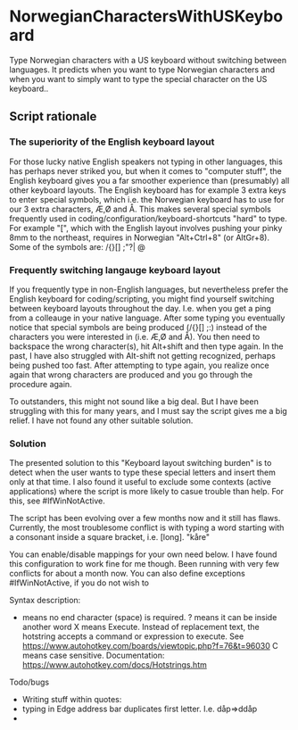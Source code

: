 # NorwegianCharactersWithUSKeyboard
Type Norwegian characters with a US keyboard without switching between languages. It predicts when you want to type Norwegian characters and when you want to simply want to type the special character on the US keyboard..

## Script rationale

### The superiority of the English keyboard layout
For those lucky native English speakers not typing in other languages, this has perhaps never striked you, but when it comes to "computer stuff", the English keyboard gives you a far smoother experience than (presumably) all other keyboard layouts. The English keyboard has for example 3 extra keys to enter special symbols, which i.e. the Norwegian keyboard has to use for our 3 extra characters, Æ,Ø and Å. This makes several special symbols frequently used in coding/configuration/keyboard-shortcuts "hard" to type. For example "[", which with the English layout involves pushing your pinky 8mm to the northeast, requires in Norwegian "Alt+Ctrl+8" (or AltGr+8). Some of the symbols are:
	/\{}[] ;"?| @

### Frequently switching langauge keyboard layout
If you frequently type in non-English languages, but nevertheless prefer the English keyboard for coding/scripting, you might find yourself switching between keyboard layouts throughout the day. I.e. when you get a ping from a colleauge in your native language. After some typing you eventually notice that special symbols are being produced (/\{}[] ;:) instead of the characters you were interested in (i.e. Æ,Ø and Å). You then need to backspace the wrong character(s), hit Alt+shift and then type again. In the past, I have also struggled with Alt-shift not getting recognized, perhaps being pushed too fast. After attempting to type again, you realize once again that wrong characters are produced and you go through the procedure again.

To outstanders, this might not sound like a big deal. But I have been struggling with this for many years, and I must say the script gives me a big relief. I have not found any other suitable solution.

### Solution 
The presented solution to this "Keyboard layout switching burden" is to detect when the user wants to type these special letters and insert them only at that time. I also found it useful to exclude some contexts (active applications) where the script is more likely to casue trouble than help. For this, see #IfWinNotActive.

The script has been evolving over a few months now and it still has flaws. Currently, the most troublesome conflict is with typing a word starting with a consonant inside a square bracket, i.e. [long]. 
"kåre"

You can enable/disable mappings for your own need below. I have found this configuration to work fine for me though. Been running with very few conflicts for about a month now. You can also define exceptions #IfWinNotActive, if you do not wish to 

Syntax description:
* means no end character (space) is required. 
? means it can be inside another word
X means Execute. Instead of replacement text, the hotstring accepts a command or expression to execute. See https://www.autohotkey.com/boards/viewtopic.php?f=76&t=96030
C means case sensitive.
Documentation: https://www.autohotkey.com/docs/Hotstrings.htm

Todo/bugs
- Writing stuff within quotes:
- typing in Edge address bar duplicates first letter. I.e. dåp=>ddåp
- 